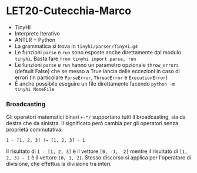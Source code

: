 # LET20-Cutecchia-Marco  
* TinyHI
* Interprete Iterativo
* ANTLR + Python
* La grammatica si trova in `tinyhi/parser/TinyHi.g4`
* Le funzioni `parse` e `run` sono esposte anche direttamente dal modulo `tinyhi`. Basta fare `from tinyhi import parse, run`
* Le funzioni `parse` e `run` hanno un parametro opzionale `throw_errors` (default False) che se messo a True lancia delle eccezioni in caso di errori (in particolare `ParseError`, `ThreadError` e `ExecutionError`)
* È anche possibile eseguire un file direttamente facendo `python -m tinyhi NomeFile`

### Broadcasting
Gli operatori matematici binari `+-*/` supportano tutti il broadcasting, sia da destra che da sinistra. 
Il significato però cambia per gli operatori senza proprietà commutativa:

    1 - [1, 2, 3] != [1, 2, 3] - 1

Il risultato di `1 - [1, 2, 3]` è il vettore `[0, -1, -2]` mentre il risultato di `[1, 2, 3] - 1` è il vettore `[0, 1, 2]`. Stesso discorso si applica per l'operatore di divisione, che effettua la divisione tra interi.